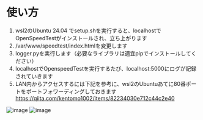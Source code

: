 # 使い方
1. wsl2のUbuntu 24.04 でsetup.shを実行すると、localhostでOpenSpeedTestがインストールされ、立ち上がります
1. /var/www/speedtest/index.htmlを変更します
1. logger.pyを実行します（必要なライブラリは適宜pipでインストールしてください）
1. localhostでOpenspeedTestを実行するたび、localhost:5000にログが記録されていきます
1. LAN内からアクセスするには下記を参考に、wsl2のUbuntuあてに80番ポートをポートフォワーディングしておきます
https://qiita.com/kentomo1002/items/82234030e712c44c2e40

![image](https://github.com/user-attachments/assets/50fdb2e7-bdb7-4b85-95b8-ee80a03f7352)
![image](https://github.com/user-attachments/assets/56c6e0a7-653b-48bc-b930-d5cb2c3c4df2)
